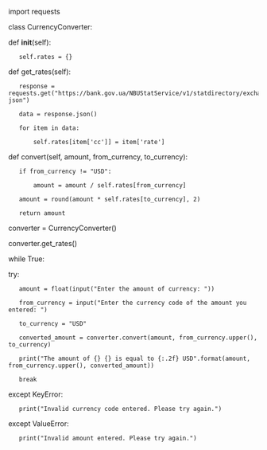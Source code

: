 import requests

class CurrencyConverter:

   def __init__(self):

       self.rates = {}

   def get_rates(self):

       response = requests.get("https://bank.gov.ua/NBUStatService/v1/statdirectory/exchange?json")

       data = response.json()

       for item in data:

           self.rates[item['cc']] = item['rate']

   def convert(self, amount, from_currency, to_currency):

       if from_currency != "USD":

           amount = amount / self.rates[from_currency]

       amount = round(amount * self.rates[to_currency], 2)

       return amount

converter = CurrencyConverter()

converter.get_rates()

while True:

   try:

       amount = float(input("Enter the amount of currency: "))

       from_currency = input("Enter the currency code of the amount you entered: ")

       to_currency = "USD"

       converted_amount = converter.convert(amount, from_currency.upper(), to_currency)

       print("The amount of {} {} is equal to {:.2f} USD".format(amount, from_currency.upper(), converted_amount))

       break

   except KeyError:

       print("Invalid currency code entered. Please try again.")

   except ValueError:

       print("Invalid amount entered. Please try again.")
